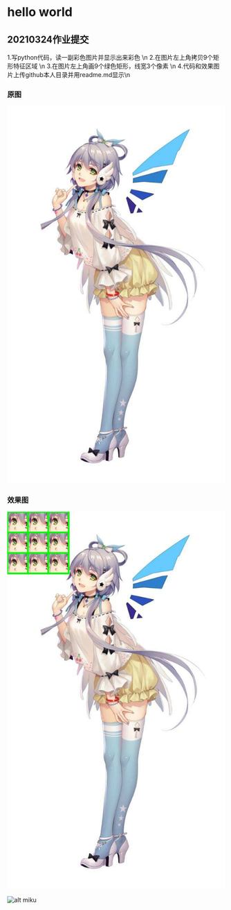 # hello world


## 20210324作业提交

1.写python代码，读一副彩色图片并显示出来彩色 \n
2.在图片左上角拷贝9个矩形特征区域 \n
3.在图片左上角画9个绿色矩形，线宽3个像素 \n
4.代码和效果图片上传github本人目录并用readme.md显示\n

### 原图

![ty1](https://github.com/ophwsjtu18/ohw21s/blob/main/axsl/homework1/ty.jpg "ty1")



### 效果图

![ty2](https://github.com/ophwsjtu18/ohw21s/blob/main/axsl/homework1/ty_result.jpg "ty2")




![alt miku](https://gimg2.baidu.com/image_search/src=http%3A%2F%2Fb-ssl.duitang.com%2Fuploads%2Fitem%2F201606%2F04%2F20160604222929_xykSY.thumb.700_0.jpeg&refer=http%3A%2F%2Fb-ssl.duitang.com&app=2002&size=f9999,10000&q=a80&n=0&g=0n&fmt=jpeg?sec=1619176282&t=63b8e813da3eceaad552b29530a2a462 "miku")
